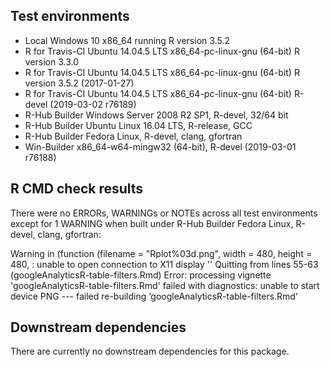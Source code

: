 ## Test environments
* Local Windows 10 x86_64 running R version 3.5.2
* R for Travis-CI Ubuntu 14.04.5 LTS x86_64-pc-linux-gnu (64-bit) R version 3.3.0
* R for Travis-CI Ubuntu 14.04.5 LTS x86_64-pc-linux-gnu (64-bit) R version 3.5.2 (2017-01-27)
* R for Travis-CI Ubuntu 14.04.5 LTS x86_64-pc-linux-gnu (64-bit) R-devel (2019-03-02 r76189)
* R-Hub Builder Windows Server 2008 R2 SP1, R-devel, 32/64 bit
* R-Hub Builder Ubuntu Linux 16.04 LTS, R-release, GCC
* R-Hub Builder Fedora Linux, R-devel, clang, gfortran
* Win-Builder x86_64-w64-mingw32 (64-bit), R-devel (2019-03-01 r76188)

## R CMD check results
There were no ERRORs, WARNINGs or NOTEs across all test environments except for 1 WARNING when built under R-Hub Builder Fedora Linux, R-devel, clang, gfortran:

  Warning in (function (filename = "Rplot%03d.png", width = 480, height = 480,  :
    unable to open connection to X11 display ''
  Quitting from lines 55-63 (googleAnalyticsR-table-filters.Rmd) 
  Error: processing vignette 'googleAnalyticsR-table-filters.Rmd' failed with diagnostics:
  unable to start device PNG
  --- failed re-building ‘googleAnalyticsR-table-filters.Rmd’

## Downstream dependencies
There are currently no downstream dependencies for this package.

